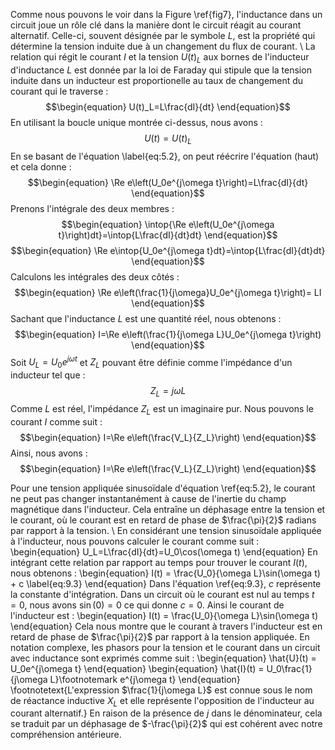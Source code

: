 Comme nous pouvons le voir dans la Figure \ref{fig7}, l'inductance dans un circuit joue un rôle clé dans la manière dont le circuit réagit au courant alternatif. Celle-ci, souvent désignée par le symbole $L$, est la propriété qui détermine la tension induite due à un changement du flux de courant.
\\
La relation qui régit le courant $I$ et la tension $U(t)_L$ aux bornes de l'inducteur d'inductance $L$ est donnée par la loi de Faraday qui stipule que la tension induite dans un inducteur est proportionelle au taux de changement du courant qui le traverse :
$$\begin{equation}
    U(t)_L=L\frac{dI}{dt}
\end{equation}$$
En utilisant la boucle unique montrée ci-dessus, nous avons :
$$\begin{equation}
    U(t)=U(t)_L
\end{equation}$$
En se basant de l'équation \label{eq:5.2}, on peut réécrire l'équation (haut) et cela donne :
$$\begin{equation}
    \Re e\left(U_0e^{j\omega t}\right)=L\frac{dI}{dt}
\end{equation}$$
Prenons l'intégrale des deux membres :
$$\begin{equation}
    \intop{\Re e\left(U_0e^{j\omega t}\right)dt}=\intop{L\frac{dI}{dt}dt}
\end{equation}$$
$$\begin{equation}
    \Re e\intop{U_0e^{j\omega t}dt}=\intop{L\frac{dI}{dt}dt}
\end{equation}$$
Calculons les intégrales des deux côtés :
$$\begin{equation}
    \Re e\left(\frac{1}{j\omega}U_0e^{j\omega t}\right)= LI
\end{equation}$$
Sachant que l'inductance $L$ est une quantité réel, nous obtenons :
$$\begin{equation}
    I=\Re e\left(\frac{1}{j\omega L}U_0e^{j\omega t}\right)
\end{equation}$$
Soit $U_L = U_0e^{j\omega t}$ et $Z_L$ pouvant être définie comme l'impédance d'un inducteur tel que :
$$\begin{equation}
    Z_L=j\omega L
\end{equation}$$
Comme $L$ est réel, l'impédance $Z_L$ est un imaginaire pur. Nous pouvons le courant $I$ comme suit :
$$\begin{equation}
    I=\Re e\left(\frac{V_L}{Z_L}\right)
\end{equation}$$
Ainsi, nous avons :
$$\begin{equation}
    I=\Re e\left(\frac{V_L}{Z_L}\right)
\end{equation}$$




Pour une tension appliquée sinusoïdale d'équation \ref{eq:5.2}, le courant ne peut pas changer instantanément à cause de l'inertie du champ magnétique dans l'inducteur. Cela entraîne un déphasage entre la tension et le courant, où le courant est en retard de phase de $\frac{\pi}{2}$ radians par rapport à la tension.
\\
En considérant une tension sinusoïdale appliquée à l'inducteur, nous pouvons calculer le courant comme suit :
\begin{equation}
    U_L=L\frac{dI}{dt}=U_0\cos(\omega t)
\end{equation}
En intégrant cette relation par rapport au temps pour trouver le courant $I(t)$, nous obtenons :
\begin{equation}
    I(t) = \frac{U_0}{\omega L}\sin(\omega t) + c
    \label{eq:9.3}
\end{equation}
Dans l'équation \ref{eq:9.3}, $c$ représente la constante d'intégration. Dans un circuit où le courant est nul au temps $t=0$, nous avons $\sin(0) = 0$ ce qui donne $c=0$. Ainsi le courant de l'inducteur est :
\begin{equation}
    I(t) = \frac{U_0}{\omega L}\sin(\omega t)
\end{equation}
Cela nous montre que le courant à travers l'inducteur est en retard de phase de $\frac{\pi}{2}$ par rapport à la tension appliquée. En notation complexe, les phasors pour la tension et le courant dans un circuit avec inductance sont exprimés comme suit :
\begin{equation}
    \hat{U}(t) = U_0e^{j\omega t}
\end{equation}
\begin{equation}
    \hat{I}(t) = U_0\frac{1}{j\omega L}\footnotemark e^{j\omega t}
\end{equation}
\footnotetext{L'expression $\frac{1}{j\omega L}$ est connue sous le nom de réactance inductive $X_L$ et elle représente l'opposition de l'inducteur au courant alternatif.}
En raison de la présence de $j$ dans le dénominateur, cela se traduit par un déphasage de $-\frac{\pi}{2}$ qui est cohérent avec notre compréhension antérieure.
